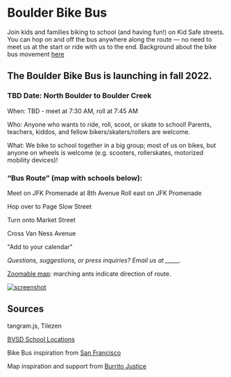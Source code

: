 # Boulder Bike Bus

Join kids and families biking to school (and having fun!) on Kid Safe streets. You can hop on and off the bus anywhere along the route — no need to meet us at the start or ride with us to the end. Background about the bike bus movement [here](https://www.bloomberg.com/news/features/2022-02-10/kids-board-bike-trains-from-barcelona-to-san-francisco)

## The Boulder Bike Bus is launching in fall 2022. 

### TBD Date: North Boulder to Boulder Creek

When: TBD - meet at 7:30 AM, roll at 7:45 AM

Who: Anyone who wants to ride, roll, scoot, or skate to school! Parents, teachers, kiddos, and fellow bikers/skaters/rollers are welcome.

What: We bike to school together in a big group; most of us on bikes, but anyone on wheels is welcome (e.g. scooters, rollerskates, motorized mobility devices)!


### “Bus Route” (map with schools below):

Meet on JFK Promenade at 8th Avenue
Roll east on JFK Promenade

Hop over to Page Slow Street

Turn onto Market Street

Cross Van Ness Avenue


"Add to your calendar"


*Questions, suggestions, or press inquiries? Email us at _____.*


[Zoomable map](https://burritojustice.github.io/valencia_bikeway/map#18/37.75774/-122.42144
): marching ants indicate direction of route.

[![screenshot](images/one-way.gif)](https://burritojustice.github.io/valencia_bikeway/map#18/37.75774/-122.42144)


## Sources

tangram.js, Tilezen

[BVSD School Locations](https://bvsdschools.maps.arcgis.com/apps/webappviewer/index.html?id=9217a1d6a88a4b769c38495617983d9f)

Bike Bus inspiration from [San Francisco](https://kidsafesf.com/bike-bus)

Map inspiration and support from [Burrito Justice](https://twitter.com/burritojustice)
